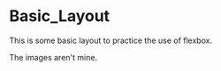 # Basic_Layout

This is some basic layout to practice the use of flexbox. 

The images aren't mine. 